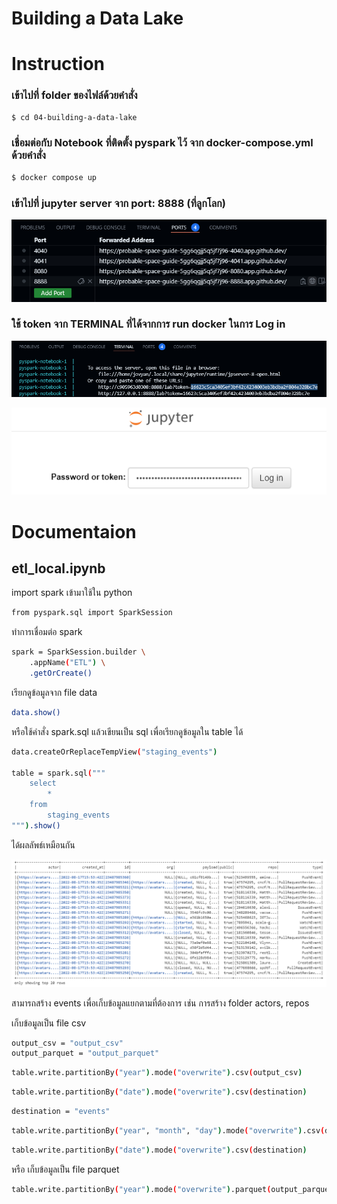 # Building a Data Lake

# Instruction
### เข้าไปที่ folder ของไฟล์ด้วยคำสั่ง
```sh
$ cd 04-building-a-data-lake
```

### เชื่อมต่อกับ Notebook ที่ติดตั้ง pyspark ไว้ จาก docker-compose.yml ด้วยคำสั่ง
```sh
$ docker compose up
```

### เข้าไปที่ jupyter server จาก port: 8888 (ที่ลูกโลก)
![Alt text](image/image-1.png)

### ใช้ token จาก TERMINAL ที่ได้จากการ run docker ในการ Log in
![Alt text](image/image-2.png)

![Alt text](image/image-3.png)


# Documentaion

## etl_local.ipynb
import spark เข้ามาใช้ใน python
```sh
from pyspark.sql import SparkSession
```
ทำการเชื่อมต่อ spark 
```sh
spark = SparkSession.builder \
    .appName("ETL") \
    .getOrCreate()
```
เรียกดูข้อมูลจาก file data 
```sh
data.show()
```

หรือใช้คำสั่ง spark.sql แล้วเขียนเป็น sql เพื่อเรียกดูข้อมูลใน table ได้
```sh
data.createOrReplaceTempView("staging_events")

table = spark.sql("""
    select
        *
    from
        staging_events
""").show()
```
ได้ผลลัพธ์เหมือนกัน

![Alt text](image/image-4.png)


สามารถสร้าง events เพื่อเก็บข้อมูลแยกตามที่ต้องการ เช่น การสร้าง folder actors, repos 

เก็บข้อมูลเป็น file csv
```sh
output_csv = "output_csv"
output_parquet = "output_parquet"
```
```sh
table.write.partitionBy("year").mode("overwrite").csv(output_csv)
```
```sh
table.write.partitionBy("date").mode("overwrite").csv(destination)
```
```sh
destination = "events"
```
```sh
table.write.partitionBy("year", "month", "day").mode("overwrite").csv(destination)
```
```sh
table.write.partitionBy("date").mode("overwrite").csv(destination)
```
หรือ เก็บข้อมูลเป็น file parquet
```sh
table.write.partitionBy("year").mode("overwrite").parquet(output_parquet)
```